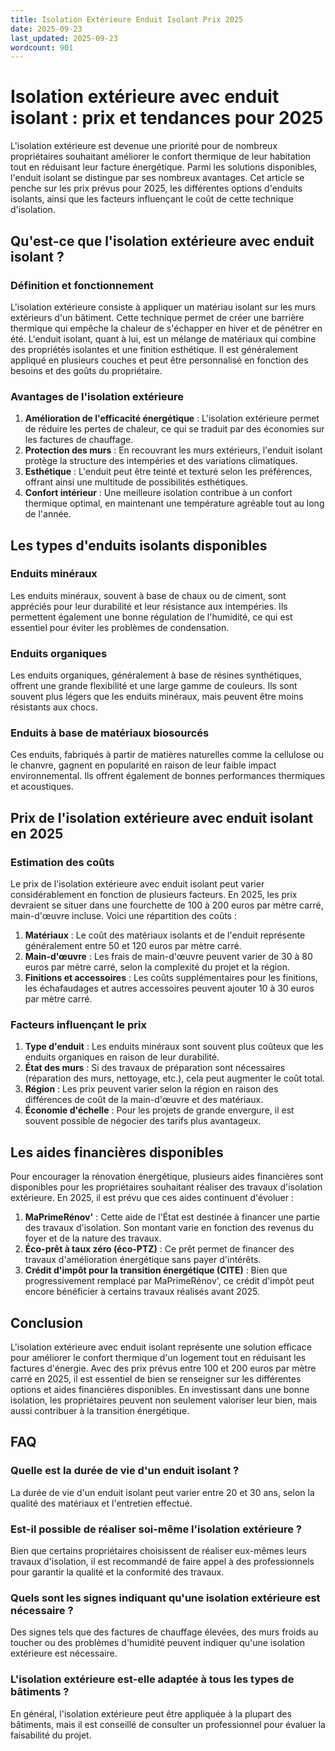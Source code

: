 ```yaml
---
title: Isolation Extérieure Enduit Isolant Prix 2025
date: 2025-09-23
last_updated: 2025-09-23
wordcount: 901
---
```


# Isolation extérieure avec enduit isolant : prix et tendances pour 2025

L'isolation extérieure est devenue une priorité pour de nombreux propriétaires souhaitant améliorer le confort thermique de leur habitation tout en réduisant leur facture énergétique. Parmi les solutions disponibles, l'enduit isolant se distingue par ses nombreux avantages. Cet article se penche sur les prix prévus pour 2025, les différentes options d'enduits isolants, ainsi que les facteurs influençant le coût de cette technique d'isolation.

## Qu'est-ce que l'isolation extérieure avec enduit isolant ?

### Définition et fonctionnement

L'isolation extérieure consiste à appliquer un matériau isolant sur les murs extérieurs d'un bâtiment. Cette technique permet de créer une barrière thermique qui empêche la chaleur de s'échapper en hiver et de pénétrer en été. L'enduit isolant, quant à lui, est un mélange de matériaux qui combine des propriétés isolantes et une finition esthétique. Il est généralement appliqué en plusieurs couches et peut être personnalisé en fonction des besoins et des goûts du propriétaire.

### Avantages de l'isolation extérieure

1. **Amélioration de l'efficacité énergétique** : L'isolation extérieure permet de réduire les pertes de chaleur, ce qui se traduit par des économies sur les factures de chauffage.
2. **Protection des murs** : En recouvrant les murs extérieurs, l'enduit isolant protège la structure des intempéries et des variations climatiques.
3. **Esthétique** : L'enduit peut être teinté et texturé selon les préférences, offrant ainsi une multitude de possibilités esthétiques.
4. **Confort intérieur** : Une meilleure isolation contribue à un confort thermique optimal, en maintenant une température agréable tout au long de l'année.

## Les types d'enduits isolants disponibles

### Enduits minéraux

Les enduits minéraux, souvent à base de chaux ou de ciment, sont appréciés pour leur durabilité et leur résistance aux intempéries. Ils permettent également une bonne régulation de l'humidité, ce qui est essentiel pour éviter les problèmes de condensation.

### Enduits organiques

Les enduits organiques, généralement à base de résines synthétiques, offrent une grande flexibilité et une large gamme de couleurs. Ils sont souvent plus légers que les enduits minéraux, mais peuvent être moins résistants aux chocs.

### Enduits à base de matériaux biosourcés

Ces enduits, fabriqués à partir de matières naturelles comme la cellulose ou le chanvre, gagnent en popularité en raison de leur faible impact environnemental. Ils offrent également de bonnes performances thermiques et acoustiques.

## Prix de l'isolation extérieure avec enduit isolant en 2025

### Estimation des coûts

Le prix de l'isolation extérieure avec enduit isolant peut varier considérablement en fonction de plusieurs facteurs. En 2025, les prix devraient se situer dans une fourchette de 100 à 200 euros par mètre carré, main-d'œuvre incluse. Voici une répartition des coûts :

1. **Matériaux** : Le coût des matériaux isolants et de l'enduit représente généralement entre 50 et 120 euros par mètre carré.
2. **Main-d'œuvre** : Les frais de main-d'œuvre peuvent varier de 30 à 80 euros par mètre carré, selon la complexité du projet et la région.
3. **Finitions et accessoires** : Les coûts supplémentaires pour les finitions, les échafaudages et autres accessoires peuvent ajouter 10 à 30 euros par mètre carré.

### Facteurs influençant le prix

1. **Type d'enduit** : Les enduits minéraux sont souvent plus coûteux que les enduits organiques en raison de leur durabilité.
2. **État des murs** : Si des travaux de préparation sont nécessaires (réparation des murs, nettoyage, etc.), cela peut augmenter le coût total.
3. **Région** : Les prix peuvent varier selon la région en raison des différences de coût de la main-d'œuvre et des matériaux.
4. **Économie d'échelle** : Pour les projets de grande envergure, il est souvent possible de négocier des tarifs plus avantageux.

## Les aides financières disponibles

Pour encourager la rénovation énergétique, plusieurs aides financières sont disponibles pour les propriétaires souhaitant réaliser des travaux d'isolation extérieure. En 2025, il est prévu que ces aides continuent d'évoluer :

1. **MaPrimeRénov'** : Cette aide de l'État est destinée à financer une partie des travaux d'isolation. Son montant varie en fonction des revenus du foyer et de la nature des travaux.
2. **Éco-prêt à taux zéro (éco-PTZ)** : Ce prêt permet de financer des travaux d'amélioration énergétique sans payer d'intérêts.
3. **Crédit d'impôt pour la transition énergétique (CITE)** : Bien que progressivement remplacé par MaPrimeRénov', ce crédit d'impôt peut encore bénéficier à certains travaux réalisés avant 2025.

## Conclusion

L'isolation extérieure avec enduit isolant représente une solution efficace pour améliorer le confort thermique d'un logement tout en réduisant les factures d'énergie. Avec des prix prévus entre 100 et 200 euros par mètre carré en 2025, il est essentiel de bien se renseigner sur les différentes options et aides financières disponibles. En investissant dans une bonne isolation, les propriétaires peuvent non seulement valoriser leur bien, mais aussi contribuer à la transition énergétique.

## FAQ

### Quelle est la durée de vie d'un enduit isolant ?

La durée de vie d'un enduit isolant peut varier entre 20 et 30 ans, selon la qualité des matériaux et l'entretien effectué.

### Est-il possible de réaliser soi-même l'isolation extérieure ?

Bien que certains propriétaires choisissent de réaliser eux-mêmes leurs travaux d'isolation, il est recommandé de faire appel à des professionnels pour garantir la qualité et la conformité des travaux.

### Quels sont les signes indiquant qu'une isolation extérieure est nécessaire ?

Des signes tels que des factures de chauffage élevées, des murs froids au toucher ou des problèmes d'humidité peuvent indiquer qu'une isolation extérieure est nécessaire.

### L'isolation extérieure est-elle adaptée à tous les types de bâtiments ?

En général, l'isolation extérieure peut être appliquée à la plupart des bâtiments, mais il est conseillé de consulter un professionnel pour évaluer la faisabilité du projet.